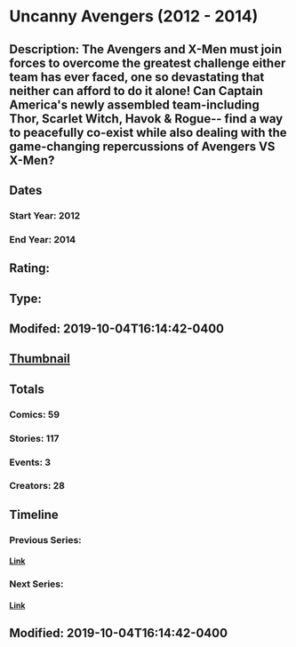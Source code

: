 # Uncanny Avengers (2012 - 2014)
## Description: The Avengers and X-Men must join forces to overcome the greatest challenge either team has ever faced, one so devastating that neither can afford to do it alone! Can Captain America's newly assembled team-including Thor, Scarlet Witch, Havok & Rogue-- find a way to peacefully co-exist while also dealing with the game-changing repercussions of Avengers VS X-Men?
## Dates
### Start Year: 2012
### End Year: 2014
## Rating: 
## Type: 
## Modifed: 2019-10-04T16:14:42-0400
## [Thumbnail](http://i.annihil.us/u/prod/marvel/i/mg/b/f0/50fec5af9a005.jpg)
## Totals
### Comics: 59
### Stories: 117
### Events: 3
### Creators: 28
## Timeline
### Previous Series: 
#### [Link]()
### Next Series: 
#### [Link]()
## Modified: 2019-10-04T16:14:42-0400